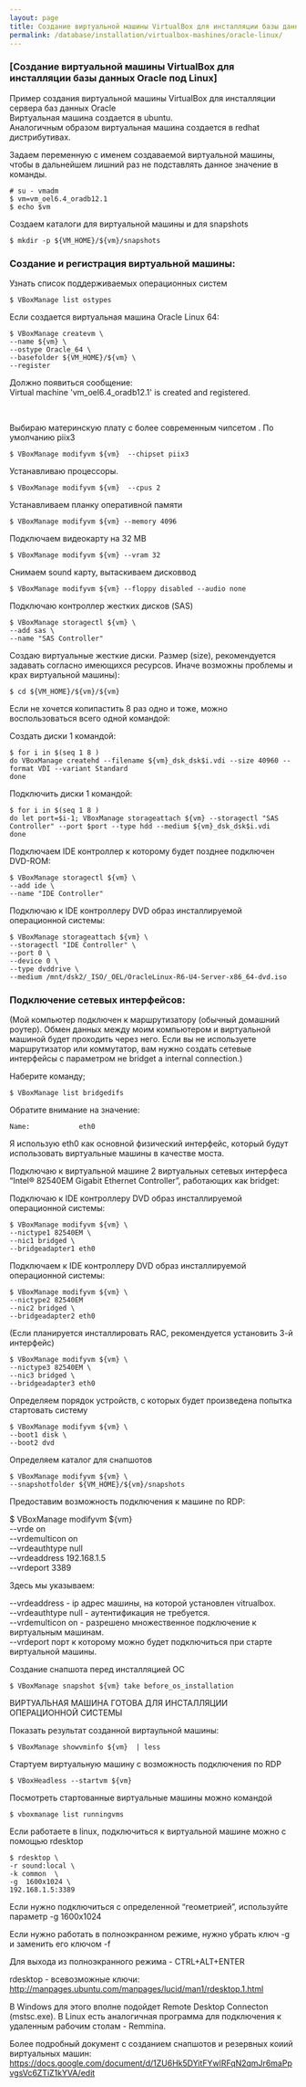 ```yaml
---
layout: page
title: Создание виртуальной машины VirtualBox для инсталляции базы данных Oracle под Linux
permalink: /database/installation/virtualbox-mashines/oracle-linux/
---
```


### [Создание виртуальной машины VirtualBox для инсталляции базы данных Oracle под Linux]


Пример создания виртуальной машины VirtualBox для инсталляции сервера баз данных Oracle<br/>
Виртуальная машина создается в ubuntu. <br/>
Аналогичным образом виртуальная машина создается в redhat дистрибутивах.



Задаем переменную с именем создаваемой виртуальной машины, чтобы в дальнейшем лишний раз не подставлять данное значение в команды.

    # su - vmadm
    $ vm=vm_oel6.4_oradb12.1
    $ echo $vm


Создаем каталоги для виртуальной машины и для snapshots

	$ mkdir -p ${VM_HOME}/${vm}/snapshots


### Создание и регистрация виртуальной машины:


Узнать список поддерживаемых операционных систем

	$ VBoxManage list ostypes


Если создается виртуальная машина Oracle Linux 64:


    $ VBoxManage createvm \
    --name ${vm} \
    --ostype Oracle_64 \
    --basefolder ${VM_HOME}/${vm} \
    --register


Должно появиться сообщение:<br/>
Virtual machine 'vm_oel6.4_oradb12.1' is created and registered.


<br/>

Выбираю материнскую плату с более современным чипсетом . По умолчанию piix3


	$ VBoxManage modifyvm ${vm}  --chipset piix3


Устанавливаю процессоры.


	$ VBoxManage modifyvm ${vm}  --cpus 2


Устанавливаем планку оперативной памяти

	$ VBoxManage modifyvm ${vm} --memory 4096

Подключаем видеокарту на 32 MB

	$ VBoxManage modifyvm ${vm} --vram 32


Снимаем sound карту, вытаскиваем дисковвод


	$ VBoxManage modifyvm ${vm} --floppy disabled --audio none


Подключаю контроллер жестких дисков (SAS)


    $ VBoxManage storagectl ${vm} \
    --add sas \
    --name "SAS Controller"


Создаю виртуальные жесткие диски. Размер (size), рекомендуется задавать согласно имеющихся ресурсов. Иначе возможны проблемы и крах виртуальной машины):


	$ cd ${VM_HOME}/${vm}/${vm}


Если не хочется копипастить 8 раз одно и тоже, можно воспользоваться всего одной командой:

Создать диски 1 командой:

    $ for i in $(seq 1 8 )
    do VBoxManage createhd --filename ${vm}_dsk_dsk$i.vdi --size 40960 --format VDI --variant Standard
    done


Подключить диски 1 командой:

    $ for i in $(seq 1 8 )
    do let port=$i-1; VBoxManage storageattach ${vm} --storagectl "SAS Controller" --port $port --type hdd --medium ${vm}_dsk_dsk$i.vdi
    done


<!--
<br/><br/>
Или вручную (Так надежнее):
<br/><br/>

       <div class="linuxCommand">
	$ VBoxManage createhd \<br/>
--filename ${vm}_dsk1.vdi \<br/>
--size 40960 \<br/>
--format VDI \<br/>
--variant Standard<br/>
       </div>


<br/><br/>


       <div class="linuxCommand">
$ VBoxManage createhd \<br/>
--filename ${vm}_dsk2.vdi \<br/>
--size 40960 \<br/>
--format VDI \<br/>
--variant Standard<br/>
       </div>



<br/><br/>


       <div class="linuxCommand">
$ VBoxManage createhd \<br/>
--filename ${vm}_dsk3.vdi \<br/>
--size 40960 \<br/>
--format VDI \<br/>
--variant Standard<br/>
       </div>


<br/><br/>


       <div class="linuxCommand">
$ VBoxManage createhd \<br/>
--filename ${vm}_dsk4.vdi \<br/>
--size 40960 \<br/>
--format VDI \<br/>
--variant Standard<br/>
       </div>



<br/><br/>


       <div class="linuxCommand">
$ VBoxManage createhd \<br/>
--filename ${vm}_dsk5.vdi \<br/>
--size 40960 \<br/>
--format VDI \<br/>
--variant Standard<br/>
       </div>


<br/><br/>


       <div class="linuxCommand">
$ VBoxManage createhd \<br/>
--filename ${vm}_dsk6.vdi \<br/>
--size 40960 \<br/>
--format VDI \<br/>
--variant Standard<br/>
       </div>


<br/><br/>


       <div class="linuxCommand">
$ VBoxManage createhd \<br/>
--filename ${vm}_dsk7.vdi \<br/>
--size 40960 \<br/>
--format VDI \<br/>
--variant Standard<br/>
       </div>

<br/><br/>


       <div class="linuxCommand">
$ VBoxManage createhd \<br/>
--filename ${vm}_dsk8.vdi \<br/>
--size 40960 \<br/>
--format VDI \<br/>
--variant Standard<br/>
       </div>

<br/><br/>
Подключаю диски к SAS контроллеру (максимум 8):


       <div class="linuxCommand">
$ VBoxManage storageattach ${vm} \<br/>
--storagectl "SAS Controller" \<br/>
--port 0 \<br/>
--type hdd \<br/>
--medium ${vm}_dsk1.vdi<br/>
       </div>

<br/><br/>

       <div class="linuxCommand">
$ VBoxManage storageattach ${vm} \<br/>
--storagectl "SAS Controller" \<br/>
--port 1 \<br/>
--type hdd \<br/>
--medium ${vm}_dsk2.vdi<br/>
       </div>

<br/><br/>

       <div class="linuxCommand">
$ VBoxManage storageattach ${vm} \<br/>
--storagectl "SAS Controller" \<br/>
--port 2 \<br/>
--type hdd \<br/>
--medium ${vm}_dsk3.vdi<br/>
       </div>

<br/><br/>

       <div class="linuxCommand">
$ VBoxManage storageattach ${vm} \<br/>
--storagectl "SAS Controller" \<br/>
--port 3 \<br/>
--type hdd \<br/>
--medium ${vm}_dsk4.vdi<br/>
       </div>

<br/><br/>

       <div class="linuxCommand">
$ VBoxManage storageattach ${vm} \<br/>
--storagectl "SAS Controller" \<br/>
--port 4 \<br/>
--type hdd \<br/>
--medium ${vm}_dsk5.vdi<br/>
       </div>

<br/><br/>

<div class="linuxCommand">
$ VBoxManage storageattach ${vm} \<br/>
--storagectl "SAS Controller" \<br/>
--port 5 \<br/>
--type hdd \<br/>
--medium ${vm}_dsk6.vdi<br/>
</div>

<br/><br/>

<div class="linuxCommand">
$ VBoxManage storageattach ${vm} \<br/>
--storagectl "SAS Controller" \<br/>
--port 6 \<br/>
--type hdd \<br/>
--medium ${vm}_dsk7.vdi<br/>
</div>

<br/><br/>

<div class="linuxCommand">
$ VBoxManage storageattach ${vm} \<br/>
--storagectl "SAS Controller" \<br/>
--port 7 \<br/>
--type hdd \<br/>
--medium ${vm}_dsk8.vdi<br/>
</div>

-->


Подключаем IDE контроллер к которому будет позднее подключен DVD-ROM:


    $ VBoxManage storagectl ${vm} \
    --add ide \
    --name "IDE Controller"


Подключаю к IDE контроллеру DVD образ инсталлируемой операционной системы:


    $ VBoxManage storageattach ${vm} \
    --storagectl "IDE Controller" \
    --port 0 \
    --device 0 \
    --type dvddrive \
    --medium /mnt/dsk2/_ISO/_OEL/OracleLinux-R6-U4-Server-x86_64-dvd.iso



### Подключение сетевых интерфейсов:

(Мой компьютер подключен к маршрутизатору (обычный домашний роутер). Обмен данных между моим компьютером и виртуальной машиной будет проходить через него. Если вы не используете маршрутизатор или коммутатор, вам нужно создать сетевые интерфейсы с параметром не bridget а internal connection.)


Наберите команду;

    $ VBoxManage list bridgedifs


Обратите внимание на значение:

    Name:            eth0


Я использую eth0 как основной физический интерфейс, который будут использовать виртуальные машины в качестве моста.


Подключаю к виртуальной машине 2 виртуальных сетевых интерфеса “Intel® 82540EM Gigabit Ethernet Controller”, работающих как bridget:


Подключаю к IDE контроллеру DVD образ инсталлируемой операционной системы:


    $ VBoxManage modifyvm ${vm} \
    --nictype1 82540EM \
    --nic1 bridged \
    --bridgeadapter1 eth0


Подключаем к IDE контроллеру DVD образ инсталлируемой операционной системы:

    $ VBoxManage modifyvm ${vm} \
    --nictype2 82540EM
    --nic2 bridged \
    --bridgeadapter2 eth0



 (Если планируется инсталлировать RAC, рекомендуется установить 3-й интерфейс)


    $ VBoxManage modifyvm ${vm} \
    --nictype3 82540EM \
    --nic3 bridged \
    --bridgeadapter3 eth0


Определяем порядок устройств, с которых будет произведена попытка стартовать систему


    $ VBoxManage modifyvm ${vm} \
    --boot1 disk \
    --boot2 dvd


Определяем каталог для снапшотов


    $ VBoxManage modifyvm ${vm} \
    --snapshotfolder ${VM_HOME}/${vm}/snapshots


Предоставим возможность подключения к машине по RDP:


$ VBoxManage modifyvm ${vm} \
--vrde on \
--vrdemulticon on \
--vrdeauthtype null \
--vrdeaddress 192.168.1.5 \
--vrdeport 3389


Здесь мы указываем:


--vrdeaddress - ip адрес машины, на которой установлен vitrualbox.  
--vrdeauthtype null - аутентификация не требуется.  
--vrdemulticon on - разрешено множественное подключение к виртуальным машинам.  
--vrdeport порт к которому можно будет подключиться при старте виртуальной машины.  


Создание снапшота перед инсталляцией ОС

    $ VBoxManage snapshot ${vm} take before_os_installation


ВИРТУАЛЬНАЯ МАШИНА ГОТОВА ДЛЯ ИНСТАЛЛЯЦИИ ОПЕРАЦИОННОЙ СИСТЕМЫ


Показать результат созданной виртаульной машины:


    $ VBoxManage showvminfo ${vm}  | less


Стартуем виртуальную машину с возможность подключения по RDP

    $ VBoxHeadless --startvm ${vm}


Посмотреть стартованные виртуальные машины можно командой

    $ vboxmanage list runningvms


Если работаете в linux, подключиться к виртуальной машине можно с помощью rdesktop

    $ rdesktop \
    -r sound:local \
    -k common  \
    -g  1600x1024 \
    192.168.1.5:3389


Если нужно подключиться с определенной “геометрией”, используйте параметр -g  1600x1024


Если нужно работать в полноэкранном режиме, нужно убрать ключ -g и заменить его ключом -f

Для выхода из полноэкранного режима - CTRL+ALT+ENTER


rdesktop - всевозможные ключи:  
http://manpages.ubuntu.com/manpages/lucid/man1/rdesktop.1.html


В Windows для этого вполне подойдет Remote Desktop Connecton (mstsc.exe). В Linux есть аналогичная программа для подключения к удаленным рабочим столам - Remmina.


Более подробный документ с созданием снапшотов и резервных коиий виртуальных машин:<br/>
https://docs.google.com/document/d/1ZU6Hk5DYitFYwlRFqN2qmJr6maPpvgsVc6ZTiZ1kYVA/edit
